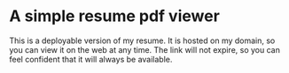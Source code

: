 # A simple resume pdf viewer

This is a deployable version of my resume. It is hosted on my domain, so you can view it on the web at any time. The link will not expire, so you can feel confident that it will always be available.
